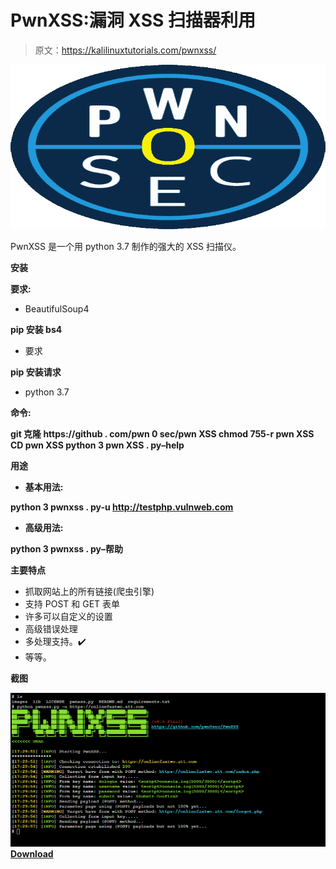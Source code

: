 # PwnXSS:漏洞 XSS 扫描器利用

> 原文：<https://kalilinuxtutorials.com/pwnxss/>

[![PwnXSS  : Vulnerability XSS Scanner Exploit](img//b4c91b0dd3458b99ec40ca229182eb66.png "PwnXSS  : Vulnerability XSS Scanner Exploit")](https://1.bp.blogspot.com/-gRK8shZXgus/X230qopbrTI/AAAAAAAAHq0/On-M5Ma_N64oWOq-6MoGSdMK1NiJ1-U3QCLcBGAsYHQ/s728/logo%25281%2529.png)

PwnXSS 是一个用 python 3.7 制作的强大的 XSS 扫描仪。

**安装**

**要求:**

*   BeautifulSoup4

**pip 安装 bs4**

*   要求

**pip 安装请求**

*   python 3.7

**命令:**

**git 克隆 https://github . com/pwn 0 sec/pwn XSS
chmod 755-r pwn XSS
CD pwn XSS
python 3 pwn XSS . py–help**

**用途**

*   **基本用法:**

**python 3 pwnxss . py-u http://testphp.vulnweb.com**

*   **高级用法:**

**python 3 pwnxss . py–帮助**

**主要特点**

*   抓取网站上的所有链接(爬虫引擎)
*   支持 POST 和 GET 表单
*   许多可以自定义的设置
*   高级错误处理
*   多处理支持。✔️
*   等等。

**截图**

![](img//d9dc5c5165afc14adde0ae7db223564e.png)[**Download**](https://github.com/pwn0sec/PwnXSS)